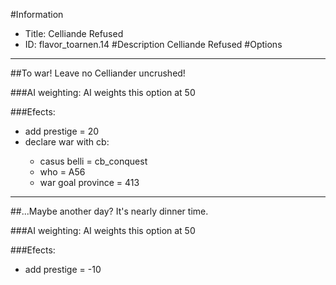 #Information
 - Title: Celliande Refused
 - ID: flavor_toarnen.14
#Description
Celliande Refused
#Options

___
##To war! Leave no Celliander uncrushed!

###AI weighting:
AI weights this option at 50


###Efects:<ul><li>add prestige = 20</li><li>declare war with cb:</li><ul><li>casus belli = cb_conquest</li><li>who = A56</li><li>war goal province = 413</li></ul></ul>

___
##...Maybe another day? It's nearly dinner time.

###AI weighting:
AI weights this option at 50


###Efects:<ul><li>add prestige = -10</li></ul>
